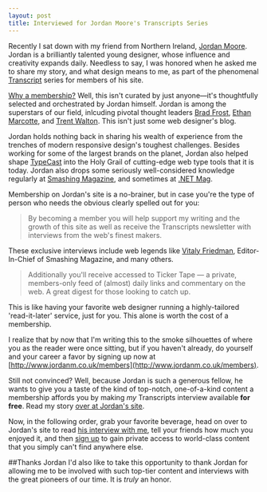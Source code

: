 ```yaml
---
layout: post
title: Interviewed for Jordan Moore's Transcripts Series
---
```


Recently I sat down with my friend from Northern Ireland, [Jordan Moore](http://www.jordanm.co.uk/). Jordan is a brilliantly talented young designer, whose influence and creativity expands daily. Needless to say, I was honored when he asked me to share my story, and what design means to me, as part of the phenomenal [Transcript](http://www.jordanm.co.uk/members) series for members of his site. 

[Why a membership?](http://www.jordanm.co.uk/post/43883511002/why-membership) Well, this isn't curated by just anyone—it's thoughtfully selected and orchestrated by Jordan himself. Jordan is among the superstars of our field, inlcuding pivotal thought leaders [Brad Frost](http://bradfrostweb.com), [Ethan Marcotte](http://unstoppablerobotninja.com), and [Trent Walton](http://trentwalton.com). This isn't just some web designer's blog. 

Jordan holds nothing back in sharing his wealth of experience from the trenches of modern responsive design's toughest challenges. Besides working for some of the largest brands on the planet, Jordan also helped shape [TypeCast](http://typecastapp.com) into the Holy Grail of cutting-edge web type tools that it is today. Jordan also drops some seriously well-considered knowledge regularly at [Smashing Magazine](http://www.smashingmagazine.com/search-results/?q=Jordan+Moore&cx=partner-pub-6779860845561969%3A5884617103&cof=FORID%3A10&ie=UTF-8), and sometimes at [.NET Mag](http://www.creativebloq.com/search?term=Jordan+Moore). 

Membership on Jordan's site is a no-brainer, but in case you're the type of person who needs the obvious clearly spelled out for you:

> By becoming a member you will help support my writing and the growth of this site as well as receive the Transcripts newsletter with interviews from the web's finest makers.

These exclusive interviews include web legends like [Vitaly Friedman](http://www.smashingmagazine.com/), Editor-In-Chief of Smashing Magazine, and many others. 

> Additionally you'll receive accessed to Ticker Tape — a private, members-only feed of (almost) daily links and commentary on the web. A great digest for those looking to catch up.

This is like having your favorite web designer running a highly-tailored 'read-it-later' service, just for you. This alone is worth the cost of a membership.

I realize that by now that I'm writing this to the smoke silhouettes of where you as the reader were once sitting, but if you haven't already, do yourself and your career a favor by signing up now at [http://www.jordanm.co.uk/members](http://www.jordanm.co.uk/members).

Still not convinced? Well, because Jordan is such a generous fellow, he wants to give you a taste of the kind of top-notch, one-of-a-kind content a membership affords you by making *my* Transcripts interview available **for free**. Read my story [over at Jordan's site](http://www.jordanm.co.uk/post/63760192673/interview-with-kevin-suttle).

Now, in the following order, grab your favorite beverage, head on over to Jordan's site to read [his interview with me](http://www.jordanm.co.uk/post/63760192673/interview-with-kevin-suttle), tell your friends how much you enjoyed it, and then [sign up](http://www.jordanm.co.uk/members) to gain private access to world-class content that you simply can't find anywhere else. 

##Thanks Jordan
I'd also like to take this opportunity to thank Jordan for allowing me to be involved with such top-tier content and interviews with the great pioneers of our time. It is *truly* an honor. 
 